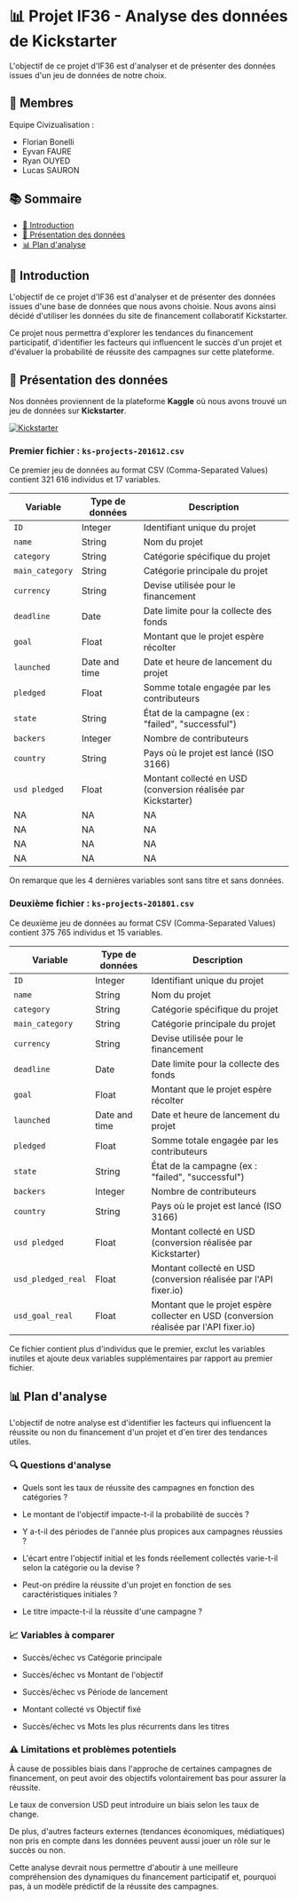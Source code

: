# 📊 Projet IF36 - Analyse des données de Kickstarter

L'objectif de ce projet d'IF36 est d'analyser et de présenter des données issues d'un jeu de données de notre choix.

## 👥 Membres
Equipe Civizualisation :
- Florian Bonelli
- Eyvan FAURE
- Ryan OUYED
- Lucas SAURON

## 📚 Sommaire
- [📌 Introduction](#📌-introduction)
- [📁 Présentation des données](#📁-présentation-des-données)
- [📊 Plan d'analyse](#📊-plan-danalyse)

## 📌 Introduction

L'objectif de ce projet d'IF36 est d'analyser et de présenter des données issues d'une base de données que nous avons choisie. Nous avons ainsi décidé d'utiliser les données du site de financement collaboratif Kickstarter.

Ce projet nous permettra d'explorer les tendances du financement participatif, d'identifier les facteurs qui influencent le succès d'un projet et d'évaluer la probabilité de réussite des campagnes sur cette plateforme.

## 📁 Présentation des données
Nos données proviennent de la plateforme **Kaggle** où nous avons trouvé un jeu de données sur **Kickstarter**.

[![Kickstarter](https://i.kickstarter.com/tq0sfld-kickstarter-logo-green.png?origin=static&sig=f4aHZ5ZiQhwZCgzBFzJqR3WIwCUT6jVw6mALfOHvmu0%3D)](https://www.kaggle.com/datasets/kemical/kickstarter-projects?select=ks-projects-201801.csv)

### Premier fichier : `ks-projects-201612.csv`

Ce premier jeu de données au format CSV (Comma-Separated Values) contient 321 616 individus et 17 variables.

| Variable             | Type de données   | Description                                                                            |
|----------------------|-------------------|----------------------------------------------------------------------------------------|
| `ID`                 | Integer           | Identifiant unique du projet                                                           |
| `name`               | String            | Nom du projet                                                                          |
| `category`           | String            | Catégorie spécifique du projet                                                         |
| `main_category`      | String            | Catégorie principale du projet                                                         |
| `currency`           | String            | Devise utilisée pour le financement                                                    |
| `deadline`           | Date              | Date limite pour la collecte des fonds                                                 |
| `goal`               | Float             | Montant que le projet espère récolter                                                  |
| `launched`           | Date and time     | Date et heure de lancement du projet                                                   |
| `pledged`            | Float             | Somme totale engagée par les contributeurs                                             |
| `state`              | String            | État de la campagne (ex : "failed", "successful")                                      |
| `backers`            | Integer           | Nombre de contributeurs                                                                |
| `country`            | String            | Pays où le projet est lancé (ISO 3166)                                                 |
| `usd pledged`        | Float             | Montant collecté en USD (conversion réalisée par Kickstarter)                          |
| NA                   | NA                | NA                                                                                     |
| NA                   | NA                | NA                                                                                     |
| NA                   | NA                | NA                                                                                     |
| NA                   | NA                | NA                                                                                     |

On remarque que les 4 dernières variables sont sans titre et sans données.

### Deuxième fichier : `ks-projects-201801.csv`

Ce deuxième jeu de données au format CSV (Comma-Separated Values) contient 375 765 individus et 15 variables.

| Variable             | Type de données   | Description                                                                            |
|----------------------|-------------------|----------------------------------------------------------------------------------------|
| `ID`                 | Integer           | Identifiant unique du projet                                                           |
| `name`               | String            | Nom du projet                                                                          |
| `category`           | String            | Catégorie spécifique du projet                                                         |
| `main_category`      | String            | Catégorie principale du projet                                                         |
| `currency`           | String            | Devise utilisée pour le financement                                                    |
| `deadline`           | Date              | Date limite pour la collecte des fonds                                                 |
| `goal`               | Float             | Montant que le projet espère récolter                                                  |
| `launched`           | Date and time     | Date et heure de lancement du projet                                                   |
| `pledged`            | Float             | Somme totale engagée par les contributeurs                                             |
| `state`              | String            | État de la campagne (ex : "failed", "successful")                                      |
| `backers`            | Integer           | Nombre de contributeurs                                                                |
| `country`            | String            | Pays où le projet est lancé (ISO 3166)                                                 |
| `usd pledged`        | Float             | Montant collecté en USD (conversion réalisée par Kickstarter)                          |
| `usd_pledged_real`   | Float             | Montant collecté en USD (conversion réalisée par l'API fixer.io)                       |
| `usd_goal_real`      | Float             | Montant que le projet espère collecter en USD (conversion réalisée par l'API fixer.io) |

Ce fichier contient plus d'individus que le premier, exclut les variables inutiles et ajoute deux variables supplémentaires par rapport au premier fichier.

## 📊 Plan d'analyse

L'objectif de notre analyse est d'identifier les facteurs qui influencent la réussite ou non du financement d'un projet et d'en tirer des tendances utiles.

### 🔍 Questions d'analyse

- Quels sont les taux de réussite des campagnes en fonction des catégories ?

- Le montant de l'objectif impacte-t-il la probabilité de succès ?

- Y a-t-il des périodes de l'année plus propices aux campagnes réussies ?

- L'écart entre l'objectif initial et les fonds réellement collectés varie-t-il selon la catégorie ou la devise ?

- Peut-on prédire la réussite d'un projet en fonction de ses caractéristiques initiales ?

- Le titre impacte-t-il la réussite d'une campagne ?

### 📈 Variables à comparer

- Succès/échec vs Catégorie principale

- Succès/échec vs Montant de l'objectif

- Succès/échec vs Période de lancement

- Montant collecté vs Objectif fixé

- Succès/échec vs Mots les plus récurrents dans les titres

### ⚠️ Limitations et problèmes potentiels

À cause de possibles biais dans l'approche de certaines campagnes de financement, on peut avoir des objectifs volontairement bas pour assurer la réussite.

Le taux de conversion USD peut introduire un biais selon les taux de change.

De plus, d'autres facteurs externes (tendances économiques, médiatiques) non pris en compte dans les données peuvent aussi jouer un rôle sur le succès ou non.

Cette analyse devrait nous permettre d'aboutir à une meilleure compréhension des dynamiques du financement participatif et, pourquoi pas, à un modèle prédictif de la réussite des campagnes.
